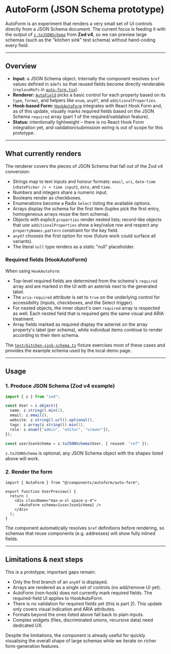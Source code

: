 # AutoForm (JSON Schema prototype)

AutoForm is an experiment that renders a very small set of UI controls directly from a JSON Schema document. The current focus is
feeding it with the output of [`z.toJSONSchema`](https://zod.dev/?id=json-schema) from **Zod v4**, so we can preview large schemas
(such as the "kitchen sink" test schema) without hand-coding every field.

---

## Overview

- **Input:** a JSON Schema object. Internally the component resolves `$ref` values defined in `$defs` so that reused fields become
directly renderable (`replaceRefs` in [`auto-form.tsx`](src/components/autoform/auto-form.tsx)).
- **Renderer:** [`AutoField`](src/components/autoform/auto-field.tsx) picks a basic control for each property based on its `type`,
`format`, and helpers like `enum`, `anyOf`, and `additionalProperties`.
- **Hook-based Form:** [`HookAutoForm`](src/components/autoform/hook-auto-form.tsx) integrates with React Hook Form and, as of this
update, visually marks required fields based on the JSON Schema `required` array (part 1 of the required/validation feature).
- **Status:** intentionally lightweight – there is no React Hook Form integration yet, and validation/submission wiring is out of
scope for this prototype.

---

## What currently renders

The renderer covers the pieces of JSON Schema that fall out of the Zod v4 conversion:

- Strings map to text inputs and honour formats: `email`, `uri`, `date-time` (`<DatePicker /> + time input`), `date`, and `time`.
- Numbers and integers share a numeric input.
- Booleans render as checkboxes.
- Enumerations become a Radix `Select` listing the available options.
- Arrays display the schema for the first item (tuples pick the first entry, homogeneous arrays reuse the item schema).
- Objects with explicit `properties` render nested lists; record-like objects that use `additionalProperties` show a key/value row
and respect any `propertyNames.pattern` constraint for the key field.
- `anyOf` chooses the first option for now (future work could surface all variants).
- The literal `null` type renders as a static "null" placeholder.

### Required fields (HookAutoForm)

When using `HookAutoForm`:

- Top-level required fields are determined from the schema's `required` array and are marked in the UI with an asterisk next to the
  generated label.
- The `aria-required` attribute is set to `true` on the underlying control for accessibility (inputs, checkboxes, and the Select
  trigger).
- For nested objects, the inner object's own `required` array is respected as well. Each nested field that is required gets the same
  visual and ARIA treatment.
- Array fields marked as required display the asterisk on the array property's label (per schema), while individual items continue to
  render according to their item schema.

The [`test/kitchen-sink-schema.ts`](test/kitchen-sink-schema.ts) fixture exercises most of these cases and provides the example
schema used by the local demo page.

---

## Usage

### 1. Produce JSON Schema (Zod v4 example)

```ts
import { z } from "zod";

const User = z.object({
  name: z.string().min(1),
  email: z.email(),
  website: z.string().url().optional(),
  tags: z.array(z.string()).min(1),
  role: z.enum(["admin", "editor", "viewer"]),
});

const userJsonSchema = z.toJSONSchema(User, { reused: "ref" });
```

`z.toJSONSchema` is optional; any JSON Schema object with the shapes listed above will work.

### 2. Render the form

```tsx
import { AutoForm } from "@/components/autoform/auto-form";

export function UserPreview() {
  return (
    <div className="max-w-xl space-y-4">
      <AutoForm schema={userJsonSchema} />
    </div>
  );
}
```

The component automatically resolves `$ref` definitions before rendering, so schemas that reuse components (e.g. addresses) will
show fully inlined fields.

---

## Limitations & next steps

This is a prototype; important gaps remain:

- Only the first branch of an `anyOf` is displayed.
- Arrays are rendered as a single set of controls (no add/remove UI yet).
- AutoForm (non-hook) does not currently mark required fields. The required-field UI applies to HookAutoForm.
- There is no validation for required fields yet (this is part 2). This update only covers visual indication and ARIA attributes.
- Formats beyond the ones listed above fall back to plain inputs.
- Complex widgets (files, discriminated unions, recursive data) need dedicated UX.

Despite the limitations, the component is already useful for quickly visualising the overall shape of large schemas while we iterate
on richer form-generation features.
